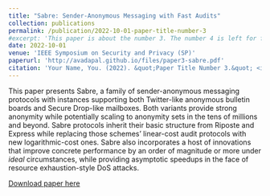 ```yaml
---
title: "Sabre: Sender-Anonymous Messaging with Fast Audits"
collection: publications
permalink: /publication/2022-10-01-paper-title-number-3
#excerpt: 'This paper is about the number 3. The number 4 is left for future work.'
date: 2022-10-01
venue: 'IEEE Symposium on Security and Privacy (SP)'
paperurl: 'http://avadapal.github.io/files/paper3-sabre.pdf'
citation: 'Your Name, You. (2022). &quot;Paper Title Number 3.&quot; <i>IEEE Symposium on Security and Privacy (SP)</i>. 1(3).'
---
```

This paper presents Sabre, a family of sender-anonymous messaging protocols with instances supporting both Twitter-like anonymous bulletin boards and Secure Drop-like mailboxes. Both variants provide strong anonymity while potentially scaling to anonymity sets in the tens of millions and beyond. Sabre protocols inherit their basic structure from Riposte and Express while replacing those schemes’ linear-cost audit protocols with new logarithmic-cost ones. Sabre also incorporates a host of innovations that improve concrete performance by an order of magnitude or more under _ideal_ circumstances, while providing asymptotic speedups in the face of resource exhaustion-style DoS attacks.

[Download paper here](http://avadapal.github.io/files/paper3-sabre.pdf)

<!-- Recommended citation: Your Name, You. (2022). "Paper Title Number 3." <i>IEEE Symposium on Security and Privacy (SP)</i>. 1(3). -->